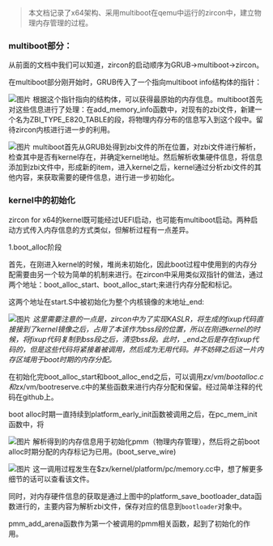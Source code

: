>本文档记录了x64架构、采用multiboot在qemu中运行的zircon中，建立物理内存管理的过程。
### multiboot部分：
从前面的文档中我们可以知道，zircon的启动顺序为GRUB->multiboot->zircon。

在multiboot部分刚开始时，GRUB传入了一个指向multiboot info结构体的指针：

![图片](https://uploader.shimo.im/f/cGnUxJA0tqsCPw9q.png!thumbnail)
根据这个指针指向的结构体，可以获得最原始的内存信息。multiboot首先对这些信息进行了处理：在add_memory_info函数中，对现有的zbi文件，新建一个名为ZBI_TYPE_E820_TABLE的段，将物理内存分布的信息写入到这个段中。留待zircon内核进行进一步的利用。

![图片](https://uploader.shimo.im/f/KHqluagIFBETimnp.png!thumbnail)
multiboot首先从GRUB处得到zbi文件的所在位置，对zbi文件进行解析，检查其中是否有kernel存在，并确定kernel地址。然后解析收集硬件信息，将信息添加到zbi文件中，形成新的item，进入kernel之后，kernel通过分析zbi文件的其他内容，来获取需要的硬件信息，进行进一步初始化。

### kernel中的初始化
zircon for x64的kernel既可能经过UEFI启动，也可能有multiboot启动。两种启动方式传入内存信息的方式类似，但解析过程有一点差异。

1.boot_alloc阶段

首先，在刚进入kernel的时候，堆尚未初始化，因此boot过程中使用到的内存分配需要由另一个较为简单的机制来进行。在zircon中采用类似双指针的做法，通过两个地址：boot_alloc_start、boot_alloc_start;来进行内存分配和标记。

这两个地址在start.S中被初始化为整个内核镜像的末地址_end:

![图片](https://uploader.shimo.im/f/CiTymh2RLfUoiRCu.png!thumbnail)
*这里需要注意的一点是，zircon中为了实现KASLR，将生成的fixup代码直接接到了kernel镜像之后，占用了本该作为bss段的位置，所以在刚进kernel的时候，将fixup代码复制到bss段之后，清空bss段。此时，_end之后是存在fixup代码的，但是这些代码将紧接着被调用，然后成为无用代码。并不妨碍之后这一片内存区域用于boot时期的内存分配。*

在初始化完boot_alloc_start和boot_alloc_end之后，可以调用$zx/vm/bootalloc.c和$zx/vm/bootreserve.c中的某些函数来进行内存分配和保留。经过简单注释的代码在github上。

boot alloc时期一直持续到platform_early_init函数被调用之后，在pc_mem_init函数中，将

![图片](https://uploader.shimo.im/f/xI1mzGDfs7Q1E6Rt.png!thumbnail)
解析得到的内存信息用于初始化pmm（物理内存管理），然后将之前boot alloc时期分配的内存标记为已用。(boot_serve_wire)

![图片](https://uploader.shimo.im/f/xx3886rDSGw8Jg4I.png!thumbnail)
这一调用过程发生在$zx/kernel/platform/pc/memory.cc中，想了解更多细节的话可以查看该文件。

同时，对内存硬件信息的获取是通过上图中的platform_save_bootloader_data函数进行的，主要内容为解析zbi文件，保存对应的信息到`bootloader`对象中。

pmm_add_arena函数作为第一个被调用的pmm相关函数，起到了初始化的作用。

